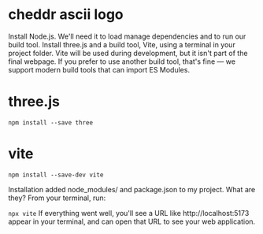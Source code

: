 # cheddr ascii logo

Install Node.js. We'll need it to load manage dependencies and to run our build tool.
Install three.js and a build tool, Vite, using a terminal in your project folder. Vite will be used during development, but it isn't part of the final webpage. If you prefer to use another build tool, that's fine — we support modern build tools that can import ES Modules.

# three.js

`npm install --save three`

# vite

`npm install --save-dev vite`

Installation added node_modules/ and package.json to my project. What are they?
From your terminal, run:

`npx vite`
If everything went well, you'll see a URL like http://localhost:5173 appear in your terminal, and can open that URL to see your web application.
